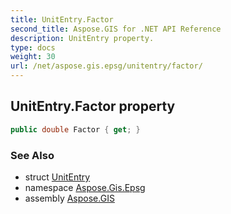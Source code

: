 ```yaml
---
title: UnitEntry.Factor
second_title: Aspose.GIS for .NET API Reference
description: UnitEntry property. 
type: docs
weight: 30
url: /net/aspose.gis.epsg/unitentry/factor/
---
```

## UnitEntry.Factor property

```csharp
public double Factor { get; }
```

### See Also

* struct [UnitEntry](../)
* namespace [Aspose.Gis.Epsg](../../unitentry/)
* assembly [Aspose.GIS](../../../)


